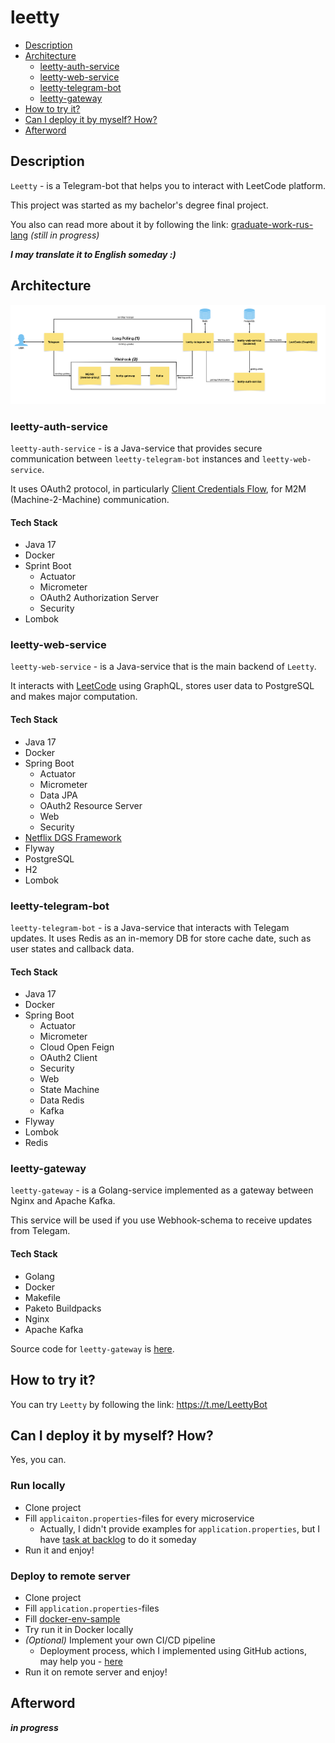 # leetty
- [Description](#description)
- [Architecture](#architecture)
  - [leetty-auth-service](#leetty-auth-service)
  - [leetty-web-service](#leetty-web-service)
  - [leetty-telegram-bot](#leetty-telegram-bot)
  - [leetty-gateway](#leetty-gateway)
- [How to try it?](#how-to-try-it)
- [Can I deploy it by myself? How?](#can-i-deploy-it-by-myself-how)
- [Afterword](#afterword)
## Description
`Leetty` - is a Telegram-bot that helps you to interact with LeetCode platform.

This project was started as my bachelor's degree final project.

You also can read more about it by following the link: [graduate-work-rus-lang](https://docs.google.com/document/d/1ImOsaW_-6R2gidV9Cxh06JHzzyZZEYlQ/edit?usp=sharing&ouid=100798249487840626524&rtpof=true&sd=true) _(still in progress)_

**_I may translate it to English someday :)_**
## Architecture
![leetty-architecture](docs/leetty-architecture.png)
### leetty-auth-service
`leetty-auth-service` - is a Java-service that provides secure communication between `leetty-telegram-bot` instances and `leetty-web-service`.

It uses OAuth2 protocol, in particularly [Client Credentials Flow](https://auth0.com/docs/get-started/authentication-and-authorization-flow/client-credentials-flow), for M2M (Machine-2-Machine) communication.

#### Tech Stack
- Java 17
- Docker
- Sprint Boot
  - Actuator
  - Micrometer
  - OAuth2 Authorization Server
  - Security
- Lombok
### leetty-web-service
`leetty-web-service` - is a Java-service that is the main backend of `Leetty`.

It interacts with [LeetCode](https://leetcode.com) using GraphQL, stores user data to PostgreSQL and makes major computation.

#### Tech Stack
- Java 17
- Docker
- Spring Boot
  - Actuator
  - Micrometer
  - Data JPA
  - OAuth2 Resource Server
  - Web
  - Security
- [Netflix DGS Framework](https://netflix.github.io/dgs)
- Flyway
- PostgreSQL
- H2
- Lombok
### leetty-telegram-bot
`leetty-telegram-bot` - is a Java-service that interacts with Telegam updates. It uses Redis as an in-memory DB for store cache date, such as user states and callback data.

#### Tech Stack
- Java 17
- Docker
- Spring Boot
  - Actuator
  - Micrometer
  - Cloud Open Feign
  - OAuth2 Client
  - Security
  - Web
  - State Machine
  - Data Redis
  - Kafka
- Flyway
- Lombok
- Redis
### leetty-gateway
`leetty-gateway` - is a Golang-service implemented as a gateway between Nginx and Apache Kafka.

This service will be used if you use Webhook-schema to receive updates from Telegam.

#### Tech Stack
- Golang
- Docker
- Makefile
- Paketo Buildpacks
- Nginx
- Apache Kafka

Source code for `leetty-gateway` is [here](https://github.com/ksilisk/leetty-gateway).

## How to try it?
You can try `Leetty` by following the link: https://t.me/LeettyBot

## Can I deploy it by myself? How?
Yes, you can.

### Run locally
- Clone project
- Fill `applicaiton.properties`-files for every microservice
  - Actually, I didn't provide examples for `application.properties`, but I have [task at backlog](https://github.com/ksilisk/leetty/issues/25) to do it someday
- Run it and enjoy!

### Deploy to remote server
- Clone project
- Fill `application.properties`-files
- Fill [docker-env-sample](.env_sample)
- Try run it in Docker locally
- _(Optional)_ Implement your own CI/CD pipeline
  - Deployment process, which I implemented using GitHub actions, may help you - [here](.github/workflows/deploy.yml)
- Run it on remote server and enjoy!
## Afterword
**_in progress_**
